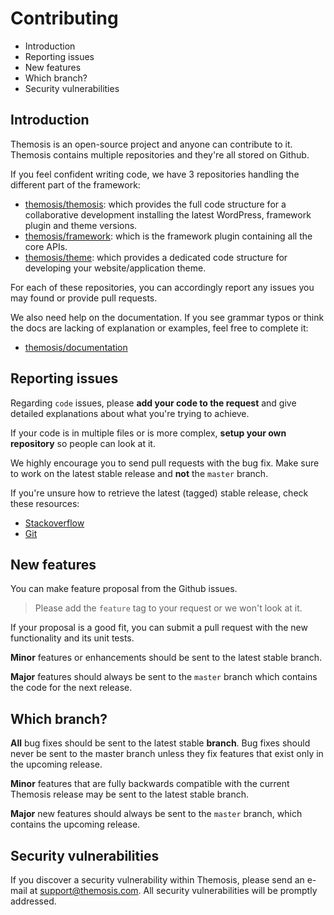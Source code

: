 Contributing
============

- Introduction
- Reporting issues
- New features
- Which branch?
- Security vulnerabilities

Introduction
------------

Themosis is an open-source project and anyone can contribute to it. Themosis  contains multiple repositories and they're all stored on Github.

If you feel confident writing code, we have 3 repositories handling the different part of the framework:

- [themosis/themosis](https://github.com/themosis/themosis): which provides the full code structure for a collaborative development installing the latest WordPress, framework plugin and theme versions.
- [themosis/framework](https://github.com/themosis/framework): which is the framework plugin containing all the core APIs.
- [themosis/theme](https://github.com/themosis/theme): which provides a dedicated code structure for developing your website/application theme.

For each of these repositories, you can accordingly report any issues you may found or provide pull requests.

We also need help on the documentation. If you see grammar typos or think the docs are lacking of explanation or examples, feel free to complete it:

- [themosis/documentation](https://github.com/themosis/documentation)

Reporting issues
----------------

Regarding `code` issues, please **add your code to the request** and give detailed explanations about what you're trying to achieve.

If your code is in multiple files or is more complex, **setup your own repository** so people can look at it.

We highly encourage you to send pull requests with the bug fix. Make sure to work on the latest stable release and **not** the `master` branch.

If you're unsure how to retrieve the latest (tagged) stable release, check these resources:

- [Stackoverflow](http://stackoverflow.com/questions/5582208/checkout-git-tag?answertab=votes#tab-top)
- [Git](http://git-scm.com/docs/git-checkout)

New features
------------

You can make feature proposal from the Github issues.

> Please add the `feature` tag to your request or we won't look at it.

If your proposal is a good fit, you can submit a pull request with the new functionality and its unit tests.

**Minor** features or enhancements should be sent to the latest stable branch.

**Major** features should always be sent to the `master` branch which contains the code for the next release.

Which branch?
-------------

**All** bug fixes should be sent to the latest stable **branch**. Bug fixes should never be sent to the master branch unless they fix features that exist only in the upcoming release.

**Minor** features that are fully backwards compatible with the current Themosis release may be sent to the latest stable branch.

**Major** new features should always be sent to the `master` branch, which contains the upcoming release.

Security vulnerabilities
------------------------

If you discover a security vulnerability within Themosis, please send an e-mail at <support@themosis.com>. All security vulnerabilities will be promptly addressed.